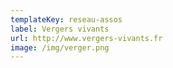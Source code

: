 ```yaml
---
templateKey: reseau-assos
label: Vergers vivants
url: http://www.vergers-vivants.fr
image: /img/verger.png
---
```

